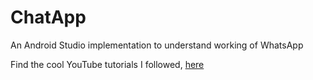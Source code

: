 # ChatApp
An Android Studio implementation to understand working of WhatsApp

Find the cool YouTube tutorials I followed, [here](https://www.youtube.com/watch?v=gPqJcPtN18I&list=PLxefhmF0pcPmtdoud8f64EpgapkclCllj)
